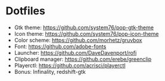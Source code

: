 # Dotfiles

+ Gtk theme: https://github.com/system76/pop-gtk-theme
+ Icon theme: https://github.com/system76/pop-icon-theme
+ Color scheme: https://github.com/morhetz/gruvbox
+ Font: https://github.com/adobe-fonts
+ Launcher: https://github.com/DaveDavenport/rofi
+ Clipboard manager: https://github.com/erebe/greenclip
+ Playerctl: https://github.com/acrisci/playerctl
+ Bonus: Infinality, redshift-gtk

